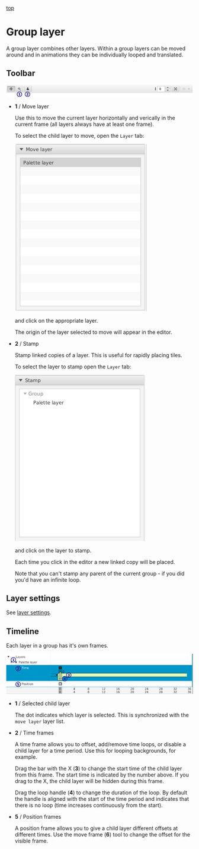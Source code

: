 [top](mainwindow.md)

# Group layer

A group layer combines other layers.  Within a group layers can be moved around and in animations they can be individually looped and translated.

## Toolbar

![Toolbar](grouptoolbar.jpg)

* **1** / Move layer

   Use this to move the current layer horizontally and verically in the current frame (all layers always have at least one frame).

   To select the child layer to move, open the `Layer` tab:

   ![Move layer settings](groupmovelayersettings.jpg)

   and click on the appropriate layer.

   The origin of the layer selected to move will appear in the editor.

* **2** / Stamp

   Stamp linked copies of a layer.  This is useful for rapidly placing tiles.

   To select the layer to stamp open the `Layer` tab:

   ![Stamp settings](groupstampsettings.jpg)

   and click on the layer to stamp.

   Each time you click in the editor a new linked copy will be placed.

   Note that you can't stamp any parent of the current group - if you did you'd have an infinite loop.

## Layer settings

See [layer settings](layer_settings.md).

## Timeline

Each layer in a group has it's own frames.

![Group timeline](grouptimeline.jpg)

* **1** / Selected child layer

   The dot indicates which layer is selected.  This is synchronized with the `move layer` layer list.

* **2** / Time frames

   A time frame allows you to offset, add/remove time loops, or disable a child layer for a time period.  Use this for looping backgrounds, for example.

   Drag the bar with the X (**3**) to change the start time of the child layer from this frame.  The start time is indicated by the number above.  If you drag to the X, the child layer will be hidden during this frame.

   Drag the loop handle (**4**) to change the duration of the loop.  By default the handle is aligned with the start of the time period and indicates that there is no loop (time increases continuously from the start).

* **5** / Position frames

   A position frame allows you to give a child layer different offsets at different times.  Use the move frame (**6**) tool to change the offset for the visible frame.

